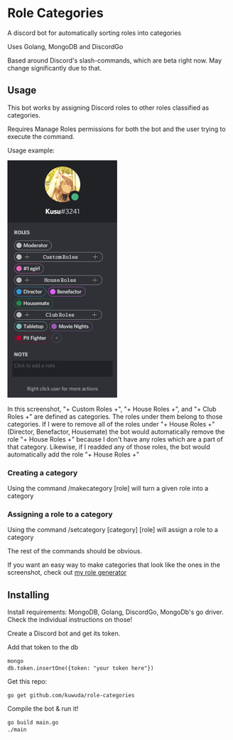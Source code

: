 # Role Categories
A discord bot for automatically sorting roles into categories

Uses Golang, MongoDB and DiscordGo

Based around Discord's slash-commands, which are beta right now. May change significantly due to that.

## Usage
This bot works by assigning Discord roles to other roles classified as categories.

Requires Manage Roles permissions for both the bot and the user trying to execute the command.

Usage example:

![Example Screenshot](/screenshots/ex.png?raw=true "Example Screenshot")

In this screenshot, "+ Custom Roles +", "+ House Roles +", and "+ Club Roles +" are defined as categories.
The roles under them belong to those categories.
If I were to remove all of the roles under "+ House Roles +" (Director, Benefactor, Housemate) the bot would automatically remove the role "+ House Roles +" because I don't have any roles which are a part of that category.
Likewise, if I readded any of those roles, the bot would automatically add the role "+ House Roles +"

### Creating a category
Using the command /makecategory \[role\] will turn a given role into a category

### Assigning a role to a category
Using the command /setcategory \[category\] \[role\] will assign a role to a category

The rest of the commands should be obvious.

If you want an easy way to make categories that look like the ones in the screenshot, check out 
[my role generator](https://kuwuda.github.io/Discord-Role-Category-Generator/rolecategorygenerator.html)

## Installing
Install requirements: MongoDB, Golang, DiscordGo, MongoDb's go driver. Check the individual instructions on those!

Create a Discord bot and get its token.

Add that token to the db
```
mongo
db.token.insertOne({token: "your token here"})
```

Get this repo:
```
go get github.com/kuwuda/role-categories
```

Compile the bot & run it!
```
go build main.go
./main
```
